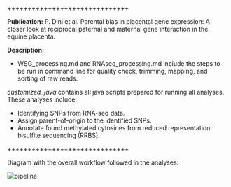 ++++++++++++++++++++++++++++++

**Publication:** P. Dini et al. Parental bias in placental gene expression: A closer look at reciprocal paternal and maternal gene interaction in the equine placenta.


**Description:**

- WSG_processing.md and RNAseq_processing.md include the steps to be run in command line for quality check, trimming, mapping, and sorting of raw reads.

*customized_java* contains all java scripts prepared for running all analyses. These analyses include:

- Identifying SNPs from RNA-seq data.
- Assign parent-of-origin to the identified SNPs.
- Annotate found methylated cytosines from reduced representation bisulfite sequencing (RRBS).

++++++++++++++++++++++++++++++


Diagram with the overall workflow followed in the analyses:

![pipeline](https://github.com/jmuribes/images/blob/master/Dinietal2020_diagram.png)
